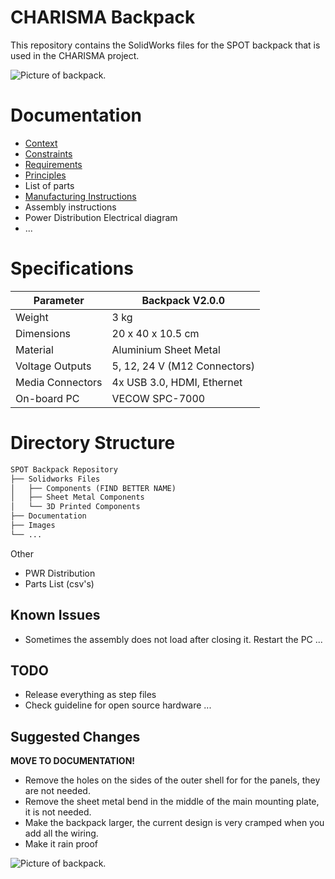 # CHARISMA Backpack

This repository contains the SolidWorks files for the SPOT backpack that is used in the CHARISMA project. 

![Picture of backpack.](/Images/Photos/KIWA_2.jpg "SPOT backpack being used in the CHARISMA project.") 

# Documentation
  - [Context](/Documentation/01-context.md)
  - [Constraints](/Documentation/04-constraints.md)
  - [Requirements](/Documentation/03-quality-attributes.md)
  - [Principles](/Documentation/05-principles.md)
  - List of parts
  - [Manufacturing Instructions](/Documentation/xx-manufacturing-instructions.md)
  - Assembly instructions
  - Power Distribution Electrical diagram 
  - ...

# Specifications

| Parameter | Backpack V2.0.0 | 
| --- | --- |
| Weight | 3 kg |
| Dimensions | 20 x 40 x 10.5 cm|
| Material | Aluminium Sheet Metal |
| Voltage Outputs | 5, 12, 24 V (M12 Connectors) |
| Media Connectors | 4x USB 3.0, HDMI, Ethernet |
| On-board PC | VECOW SPC-7000|

# Directory Structure

```md
SPOT Backpack Repository
├── Solidworks Files 
│   ├── Components (FIND BETTER NAME)
│   ├── Sheet Metal Components
│   └── 3D Printed Components
├── Documentation
├── Images
└── ...
```

Other
- PWR Distribution
- Parts List (csv's)


## Known Issues
- Sometimes the assembly does not load after closing it. Restart the PC ...

## TODO
- Release everything as step files
- Check guideline for open source hardware ...

## Suggested Changes

**MOVE TO DOCUMENTATION!**
- Remove the holes on the sides of the outer shell for for the panels, they are not needed.
- Remove the sheet metal bend in the middle of the main mounting plate, it is not needed.
- Make the backpack larger, the current design is very cramped when you add all the wiring.
- Make it rain proof


![Picture of backpack.](/Images/Photos/KIWA_1.jpg "SPOT backpack being used in the CHARISMA project.")